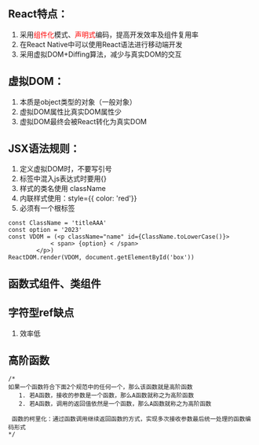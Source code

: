 ## React特点：

1. 采用<font color='red'>组件化</font>模式、<font color='red'>声明式</font>编码，提高开发效率及组件复用率
2. 在React Native中可以使用React语法进行移动端开发
3. 采用虚拟DOM+Diffing算法，减少与真实DOM的交互

## 虚拟DOM：

1. 本质是object类型的对象（一般对象）
2. 虚拟DOM属性比真实DOM属性少
3. 虚拟DOM最终会被React转化为真实DOM

## JSX语法规则：

1. 定义虚拟DOM时，不要写引号
2. 标签中混入js表达式时要用{}
3. 样式的类名使用 className
4. 内联样式使用：style={{ color: 'red'}}
5. 必须有一个根标签

```react
const ClassName = 'titleAAA'
const option = '2023'
const VDOM = (<p className="name" id={ClassName.toLowerCase()}>
        	< span> {option} < /span>
    	</p>)
ReactDOM.render(VDOM, document.getElementById('box'))
```

## 函数式组件、类组件

## 字符型ref缺点

1. 效率低

## 高阶函数

```react
/*
如果一个函数符合下面2个规范中的任何一个，那么该函数就是高阶函数
   1. 若A函数，接收的参数是一个函数，那么A函数就称之为高阶函数
   2. 若A函数，调用的返回值依然是一个函数，那么A函数就称之为高阶函数

 函数的柯里化：通过函数调用继续返回函数的方式，实现多次接收参数最后统一处理的函数编码形式
*/
```

